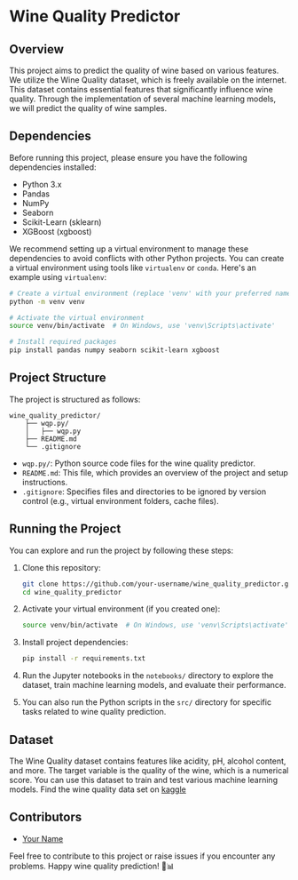 # Wine Quality Predictor

## Overview
This project aims to predict the quality of wine based on various features. We utilize the Wine Quality dataset, which is freely available on the internet. This dataset contains essential features that significantly influence wine quality. Through the implementation of several machine learning models, we will predict the quality of wine samples.

## Dependencies
Before running this project, please ensure you have the following dependencies installed:

- Python 3.x
- Pandas
- NumPy
- Seaborn
- Scikit-Learn (sklearn)
- XGBoost (xgboost)

We recommend setting up a virtual environment to manage these dependencies to avoid conflicts with other Python projects. You can create a virtual environment using tools like `virtualenv` or `conda`. Here's an example using `virtualenv`:

```bash
# Create a virtual environment (replace 'venv' with your preferred name)
python -m venv venv

# Activate the virtual environment
source venv/bin/activate  # On Windows, use 'venv\Scripts\activate'

# Install required packages
pip install pandas numpy seaborn scikit-learn xgboost
```

## Project Structure
The project is structured as follows:

```
wine_quality_predictor/
    ├── wqp.py/
    │   ├── wqp.py
    ├── README.md
    └── .gitignore
```
- `wqp.py/`: Python source code files for the wine quality predictor.
- `README.md`: This file, which provides an overview of the project and setup instructions.
- `.gitignore`: Specifies files and directories to be ignored by version control (e.g., virtual environment folders, cache files).

## Running the Project
You can explore and run the project by following these steps:

1. Clone this repository:

   ```bash
   git clone https://github.com/your-username/wine_quality_predictor.git
   cd wine_quality_predictor
   ```

2. Activate your virtual environment (if you created one):

   ```bash
   source venv/bin/activate  # On Windows, use 'venv\Scripts\activate'
   ```

3. Install project dependencies:

   ```bash
   pip install -r requirements.txt
   ```

4. Run the Jupyter notebooks in the `notebooks/` directory to explore the dataset, train machine learning models, and evaluate their performance.

5. You can also run the Python scripts in the `src/` directory for specific tasks related to wine quality prediction.

## Dataset
The Wine Quality dataset contains features like acidity, pH, alcohol content, and more. The target variable is the quality of the wine, which is a numerical score. You can use this dataset to train and test various machine learning models. Find the wine quality data set on [kaggle](https://kaggle.com)

## Contributors
- [Your Name](https://github.com/ayebaishmo)

Feel free to contribute to this project or raise issues if you encounter any problems. Happy wine quality prediction! 🍷📊
